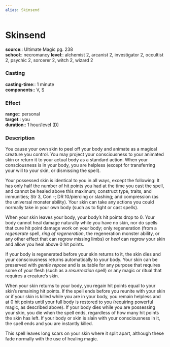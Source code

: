 ```yaml
---
alias: Skinsend
---
```


# Skinsend 

**source**:: Ultimate Magic pg. 238  
**school**:: necromancy
**level**:: alchemist 2, arcanist 2, investigator 2, occultist 2, psychic 2, sorcerer 2, witch 2, wizard 2

### Casting 

**casting-time**:: 1 minute  
**components**:: V, S

### Effect 

**range**:: personal  
**target**:: you  
**duration**:: 1 hour/level (D)

### Description 

You cause your own skin to peel off your body and animate as a magical creature you control. You may project your consciousness to your animated skin or return it to your actual body as a standard action. When your consciousness is in your body, you are helpless (except for transferring your will to your skin, or dismissing the spell).  
  
Your possessed skin is identical to you in all ways, except the following: It has only half the number of hit points you had at the time you cast the spell, and cannot be healed above this maximum; construct type, traits, and immunities; Str 3, Con -; DR 10/piercing or slashing; and compression (as the universal monster ability). Your skin can take any actions you could normally take in your own body (such as to fight or cast spells).  
  
When your skin leaves your body, your body’s hit points drop to 0. Your body cannot heal damage naturally while you have no skin, nor do spells that cure hit point damage work on your body; only regeneration (from a *regenerate* spell, *ring of regeneration*, the regeneration monster ability, or any other effect that can regrow missing limbs) or *heal* can regrow your skin and allow you heal above 0 hit points.  
  
If your body is regenerated before your skin returns to it, the skin dies and your consciousness returns automatically to your body. Your skin can be preserved with *gentle repose* and is suitable for any purpose that requires some of your flesh (such as a *resurrection* spell) or any magic or ritual that requires a creature’s skin.  
  
When your skin returns to your body, you regain hit points equal to your skin’s remaining hit points. If the spell ends before you reunite with your skin or if your skin is killed while you are in your body, you remain helpless and at 0 hit points until your full body is restored to you (requiring powerful magic, as described above). If your body dies while you are possessing your skin, you die when the spell ends, regardless of how many hit points the skin has left. If your body or skin is slain with your consciousness in it, the spell ends and you are instantly killed.  
  
This spell leaves long scars on your skin where it split apart, although these fade normally with the use of healing magic.
